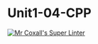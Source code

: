# Unit1-04-CPP
[![Mr Coxall's Super Linter](https://github.com/ICS3U-Programming-VanN/Unit1-04-CPP/workflows/Mr%20Coxall's%20Super%20Linter/badge.svg)](https://github.com/ICS3U-Programming-VanN/Unit1-04-CPP/actions/)